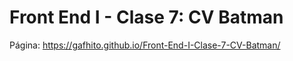 # Front End I - Clase 7: CV Batman

Página: https://gafhito.github.io/Front-End-I-Clase-7-CV-Batman/
